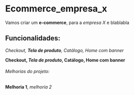 # Ecommerce_empresa_x
Vamos criar um **e-commerce**, para a *empresa X* e blablabla

## Funcionalidades:
_Checkout, **Tela de produto**, Catálogo, Home com banner_

**Checkout, _Tela de produto_, Catálogo, Home com banner**

###### Melhorias do projeto:
__Melhoria 1__, _melhoria 2_
